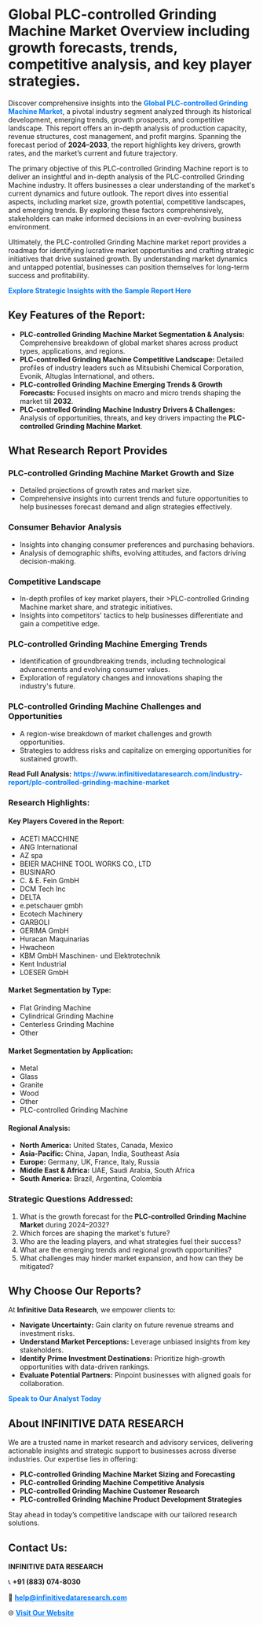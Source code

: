 <h1>Global PLC-controlled Grinding Machine Market Overview including growth forecasts, trends, competitive analysis, and key player strategies.</h1>
<p>
Discover comprehensive insights into the 
<a href="https://www.infinitivedataresearch.com/industry-report/plc-controlled-grinding-machine-market" rel="dofollow" style="color: #007BFF; text-decoration: none;"><strong>Global PLC-controlled Grinding Machine Market</strong></a>, a pivotal industry segment analyzed through its historical development, emerging trends, growth prospects, and competitive landscape. This report offers an in-depth analysis of production capacity, revenue structures, cost management, and profit margins. Spanning the forecast period of <strong>2024–2033</strong>, the report highlights key drivers, growth rates, and the market’s current and future trajectory.
</p>
<p>
The primary objective of this PLC-controlled Grinding Machine report is to deliver an insightful and in-depth analysis of the PLC-controlled Grinding Machine industry. It offers businesses a clear understanding of the market's current dynamics and future outlook. The report dives into essential aspects, including market size, growth potential, competitive landscapes, and emerging trends. By exploring these factors comprehensively, stakeholders can make informed decisions in an ever-evolving business environment.
</p>
<p>
Ultimately, the PLC-controlled Grinding Machine market report provides a roadmap for identifying lucrative market opportunities and crafting strategic initiatives that drive sustained growth. By understanding market dynamics and untapped potential, businesses can position themselves for long-term success and profitability.
</p>
<p>
<a href="https://www.infinitivedataresearch.com/request-sample/reportId=107412" style="color: #007BFF; text-decoration: none;"><strong>Explore Strategic Insights with the Sample Report Here</strong></a>
</p>

<h2>Key Features of the Report:</h2>
<ul>
<li><strong>PLC-controlled Grinding Machine Market Segmentation & Analysis:</strong> Comprehensive breakdown of global market shares across product types, applications, and regions.</li>
<li><strong>PLC-controlled Grinding Machine Competitive Landscape:</strong> Detailed profiles of industry leaders such as Mitsubishi Chemical Corporation, Evonik, Altuglas International, and others.</li>
<li><strong>PLC-controlled Grinding Machine Emerging Trends & Growth Forecasts:</strong> Focused insights on macro and micro trends shaping the market till <strong>2032</strong>.</li>
<li><strong>PLC-controlled Grinding Machine Industry Drivers & Challenges:</strong> Analysis of opportunities, threats, and key drivers impacting the <strong>PLC-controlled Grinding Machine Market</strong>.</li>
</ul>

<h2>What Research Report Provides</h2>
<h3>PLC-controlled Grinding Machine Market Growth and Size</h3>
<ul>
<li>Detailed projections of growth rates and market size.</li>
<li>Comprehensive insights into current trends and future opportunities to help businesses forecast demand and align strategies effectively.</li>
</ul>

<h3>Consumer Behavior Analysis</h3>
<ul>
<li>Insights into changing consumer preferences and purchasing behaviors.</li>
<li>Analysis of demographic shifts, evolving attitudes, and factors driving decision-making.</li>
</ul>

<h3>Competitive Landscape</h3>
<ul>
<li>In-depth profiles of key market players, their >PLC-controlled Grinding Machine market share, and strategic initiatives.</li>
<li>Insights into competitors' tactics to help businesses differentiate and gain a competitive edge.</li>
</ul>

<h3>PLC-controlled Grinding Machine Emerging Trends</h3>
<ul>
<li>Identification of groundbreaking trends, including technological advancements and evolving consumer values.</li>
<li>Exploration of regulatory changes and innovations shaping the industry's future.</li>
</ul>

<h3>PLC-controlled Grinding Machine Challenges and Opportunities</h3>
<ul>
<li>A region-wise breakdown of market challenges and growth opportunities.</li>
<li>Strategies to address risks and capitalize on emerging opportunities for sustained growth.</li>
</ul>
<p><strong>Read Full Analysis:</strong> <a href="https://www.infinitivedataresearch.com/industry-report/plc-controlled-grinding-machine-market" rel="dofollow" style="color: #007BFF; text-decoration: none;"><strong>https://www.infinitivedataresearch.com/industry-report/plc-controlled-grinding-machine-market</strong></a></p>
<h3>Research Highlights:</h3>
<h4>Key Players Covered in the Report:</h4>
<ul><li>ACETI MACCHINE</li><li>ANG International</li><li>AZ spa</li><li>BEIER MACHINE TOOL WORKS CO., LTD</li><li>BUSINARO</li><li>C. &amp; E. Fein GmbH</li><li>DCM Tech Inc</li><li>DELTA</li><li>e.petschauer gmbh</li><li>Ecotech Machinery</li><li>GARBOLI</li><li>GERIMA GmbH</li><li>Huracan Maquinarias</li><li>Hwacheon</li><li>KBM GmbH Maschinen- und Elektrotechnik</li><li>Kent Industrial</li><li>LOESER GmbH</li></ul>
<h4>Market Segmentation by Type:</h4>
<ul><li>Flat Grinding Machine</li><li>Cylindrical Grinding Machine</li><li>Centerless Grinding Machine</li><li>Other</li></ul>
<h4>Market Segmentation by Application:</h4>
<ul><li>Metal</li><li>Glass</li><li>Granite</li><li>Wood</li><li>Other</li><li>PLC-controlled Grinding Machine</li></ul>

<h4>Regional Analysis:</h4>
<ul>
<li><strong>North America:</strong> United States, Canada, Mexico</li>
<li><strong>Asia-Pacific:</strong> China, Japan, India, Southeast Asia</li>
<li><strong>Europe:</strong> Germany, UK, France, Italy, Russia</li>
<li><strong>Middle East & Africa:</strong> UAE, Saudi Arabia, South Africa</li>
<li><strong>South America:</strong> Brazil, Argentina, Colombia</li>
</ul>

<h3>Strategic Questions Addressed:</h3>
<ol>
<li>What is the growth forecast for the <strong>PLC-controlled Grinding Machine Market</strong> during 2024–2032?</li>
<li>Which forces are shaping the market's future?</li>
<li>Who are the leading players, and what strategies fuel their success?</li>
<li>What are the emerging trends and regional growth opportunities?</li>
<li>What challenges may hinder market expansion, and how can they be mitigated?</li>
</ol>

<h2>Why Choose Our Reports?</h2>
<p>At <strong>Infinitive Data Research</strong>, we empower clients to:</p>
<ul>
<li><strong>Navigate Uncertainty:</strong> Gain clarity on future revenue streams and investment risks.</li>
<li><strong>Understand Market Perceptions:</strong> Leverage unbiased insights from key stakeholders.</li>
<li><strong>Identify Prime Investment Destinations:</strong> Prioritize high-growth opportunities with data-driven rankings.</li>
<li><strong>Evaluate Potential Partners:</strong> Pinpoint businesses with aligned goals for collaboration.</li>
</ul>
<p><a href="https://www.infinitivedataresearch.com/industry-report/plc-controlled-grinding-machine-market" rel="dofollow" style="color: #007BFF; text-decoration: none;"><strong>Speak to Our Analyst Today</strong></a></p>

<h2>About INFINITIVE DATA RESEARCH</h2>
<p>We are a trusted name in market research and advisory services, delivering actionable insights and strategic support to businesses across diverse industries. Our expertise lies in offering:</p>
<ul>
<li><strong>PLC-controlled Grinding Machine Market Sizing and Forecasting</strong></li>
<li><strong>PLC-controlled Grinding Machine Competitive Analysis</strong></li>
<li><strong>PLC-controlled Grinding Machine Customer Research</strong></li>
<li><strong>PLC-controlled Grinding Machine Product Development Strategies</strong></li>
</ul>
<p>Stay ahead in today’s competitive landscape with our tailored research solutions.</p>

<h2>Contact Us:</h2>
<p><strong>INFINITIVE DATA RESEARCH</strong></p>
<p>📞 <strong>+91 (883) 074-8030</strong></p>
<p>📧 <strong><a href="mailto:help@infinitivedataresearch.com" style="color: #007BFF;">help@infinitivedataresearch.com</a></strong></p>
<p>🌐 <strong><a href="https://www.infinitivedataresearch.com" rel="dofollow" style="color: #007BFF;">Visit Our Website</a></strong></p>